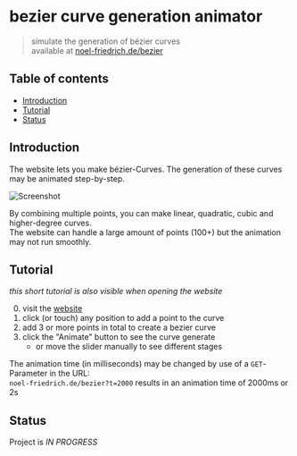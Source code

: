 # bezier curve generation animator
> simulate the generation of bézier curves   
> available at [noel-friedrich.de/bezier](https://noel-friedrich.de/bezier/)

## Table of contents
* [Introduction](#introduction)
* [Tutorial](#tutorial)
* [Status](#status)

## Introduction

The website lets you make bézier-Curves.
The generation of these curves may be animated step-by-step.

![Screenshot](https://imgur.com/GvG0ohe.png "screenshot")

By combining multiple points, you can make linear, quadratic, cubic and higher-degree curves.  
The website can handle a large amount of points (100+) but the animation may not run smoothly.

## Tutorial

_this short tutorial is also visible when opening the website_

0. visit the [website](https://noel-friedrich.de/bezier/)
1. click (or touch) any position to add a point to the curve
2. add 3 or more points in total to create a bezier curve
3. click the "Animate" button to see the curve generate
   * or move the slider manually to see different stages
   
The animation time (in milliseconds) may be changed by use of a `GET`-Parameter in the URL:  
`noel-friedrich.de/bezier?t=2000` results in an animation time of 2000ms or 2s

## Status
Project is _IN PROGRESS_
